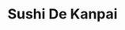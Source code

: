 ---
layout: place
title: Sushi De Kanpai
permalink: /maryland/salisbury/sushi-de-kanpai.html
stateAbbr: MD
stateName: Maryland
cityName: Salisbury
seo:
  type: restaurant
  links: https://m.facebook.com/SushiDeKanpai/
place_id: ChIJH0vg28EDuYkRdtGuJBWICCQ
photos:
  - name: >-
      places/ChIJH0vg28EDuYkRdtGuJBWICCQ/photos/AeeoHcI5v1SAvryTEzLGmt4MRWQdzO-hgoOM5v7Ti1yEX8YGQqFnBETHV3NH7uQia5iGMeqe2APCI37eyhenirqEMttrK1V8Wgs-d7T_6YJgmWTMRr37e_LtAugD8zADIoHfHwOgfFrqDkPJR8T_KxmxlgUfzyXdKpNto3gMIEgYrjOqJLrpXMVGJXzG7AWbI5KUoGZoTFNO6XK4WZ39w7Q4c_4grhyUNsNIP_of8tN4KNgHTjBsiHzQ_oIVR2LR6ts_WHLxOSrInkb5iTu2fbJyuZTRwKag9U1V5y4gh3hC7M-8Dmpw5TGtuuHpR8YwNln673-hXp88ouG7waO3mXN9zGVC8nMtSqjl-W4NpeQ7JbWKx-7nSSfNYgZYi6v96l1bYpxVbH-dwsi0GABIQE30TvMsEtB7kNNfkvMFpyIEWmY
    widthPx: 4030
    heightPx: 2707
    authorAttributions:
      - displayName: Thirty-six Dingo
        uri: https://maps.google.com/maps/contrib/118398733052237490990
        photoUri: >-
          https://lh3.googleusercontent.com/a-/ALV-UjVDhgisWd9BEs4B9pdWyfYWmj1KU2AMWpLbgzf3JRe-Lc_9pjBJ=s100-p-k-no-mo
    flagContentUri: >-
      https://www.google.com/local/imagery/report/?cb_client=maps_api_places.places_api&image_key=!1e10!2sCIHM0ogKEICAgMDIj8HXTA&hl=en-US
    googleMapsUri: >-
      https://www.google.com/maps/place//data=!3m4!1e2!3m2!1sCIHM0ogKEICAgMDIj8HXTA!2e10!4m2!3m1!1s0x89b903c1dbe04b1f:0x2408881524aed176
  - name: >-
      places/ChIJH0vg28EDuYkRdtGuJBWICCQ/photos/AeeoHcLrOoMBi-9gpNhVzEeotlmGgaWSRr_RZe_rFtOBX2ap26IyZ2ZwmJBF2BCjh3_ZjlXeoNjfrrydxCBEum6zP46sJG77q5DgBsGMIu_iZ2Al-z9lnls3tRAZe-pYqMjq9wAaPXwsbSG6_1zlfKQU21XchZM28ORqOnOoWiMq5KAr2qAuNacpXIKsRK0PYzP9dZKEDxjrcyyRwbPdwSim_Owv6io_P-k49UcNVPUbOqcn1skal-EQa9AfWXTFht0W6252Eq2yZ_3eyTU3un8Q7cmvvYs3fGidin6lruVJFaHT6A
    widthPx: 800
    heightPx: 533
    authorAttributions:
      - displayName: Sushi De Kanpai
        uri: https://maps.google.com/maps/contrib/111651103384092599149
        photoUri: >-
          https://lh3.googleusercontent.com/a-/ALV-UjUlYKLn5ytHQi2xkOPTPyQX_FRQQoldFnGN1mH4MGtvW46Pr-U=s100-p-k-no-mo
    flagContentUri: >-
      https://www.google.com/local/imagery/report/?cb_client=maps_api_places.places_api&image_key=!1e10!2sAF1QipPgKRddzpkqKJUavaOw2v0Aol6ukGfrppBo-l19&hl=en-US
    googleMapsUri: >-
      https://www.google.com/maps/place//data=!3m4!1e2!3m2!1sAF1QipPgKRddzpkqKJUavaOw2v0Aol6ukGfrppBo-l19!2e10!4m2!3m1!1s0x89b903c1dbe04b1f:0x2408881524aed176
  - name: >-
      places/ChIJH0vg28EDuYkRdtGuJBWICCQ/photos/AeeoHcLNkTHwzLh9YfADiUj5ENWPWCIYy2XORLCHsEC9743o30IWx_UyL5GxhvY6H_I4qBz9a1ExegPrZ2nbQZvYmuq6yU_K8BaPoidTkeQweu-RtfrO_z1EWq4TGxPszWpdBaAT89mTFmKBtqu_cgY6e-vXscR_qxquxbcMzSODCYrPdoI-JvY-i1uWkjJuvFg_fTX1jRHyZ09FFn0cLXNE2m0tnwwLixSVqrjldg4TBBrpIV-frxCJcwaRYwsbeM4uIPlXG2C857j5xac1ey5-aevk0_WodlgrCaxp-fNJ7NSgTKDmYWcOhsSenqPqHJoKUiS8K-f22j9ODID_rJd103A8AWtLrTfhdYaS0U-sCkXX2Rr3Lp5U52nAa95BVTVELh9Jh1jt6QC2hsglOOr-qd8rp1KyTZyq8OBPYBlX0vms2LxR
    widthPx: 4032
    heightPx: 3024
    authorAttributions:
      - displayName: Thirty-six Dingo
        uri: https://maps.google.com/maps/contrib/118398733052237490990
        photoUri: >-
          https://lh3.googleusercontent.com/a-/ALV-UjVDhgisWd9BEs4B9pdWyfYWmj1KU2AMWpLbgzf3JRe-Lc_9pjBJ=s100-p-k-no-mo
    flagContentUri: >-
      https://www.google.com/local/imagery/report/?cb_client=maps_api_places.places_api&image_key=!1e10!2sCIHM0ogKEICAgMDIj8HXtAE&hl=en-US
    googleMapsUri: >-
      https://www.google.com/maps/place//data=!3m4!1e2!3m2!1sCIHM0ogKEICAgMDIj8HXtAE!2e10!4m2!3m1!1s0x89b903c1dbe04b1f:0x2408881524aed176
  - name: >-
      places/ChIJH0vg28EDuYkRdtGuJBWICCQ/photos/AeeoHcI0lOLKJm9ve-lsMpLFdwt4nkFGqF9zPv4uF6ayzyma1tc8Aod3RtG1_bjtBGrH5NC6OmRd5aL06En2djtuHrEyVI6UBiqVOM2Q8mcpA2WHd32mftpZ9PFLN7h8fKpWZbwzKDu_8pPG5GkTjxQgQLCkfzLRmfwYF8ESz_c_AlvLD75EsMA83ebewgUlLSIK2wbB3jtugprsyWrO4bLJ12EehuQGLnzTgwJvAeJlLfcXFvl52mvo2e-Oo3yAyZtBD5IQ9bO8Lif8xOKCwV6sYSSgpppVNKz42Ms1eS0RjpV7sg
    widthPx: 720
    heightPx: 458
    authorAttributions:
      - displayName: Sushi De Kanpai
        uri: https://maps.google.com/maps/contrib/111651103384092599149
        photoUri: >-
          https://lh3.googleusercontent.com/a-/ALV-UjUlYKLn5ytHQi2xkOPTPyQX_FRQQoldFnGN1mH4MGtvW46Pr-U=s100-p-k-no-mo
    flagContentUri: >-
      https://www.google.com/local/imagery/report/?cb_client=maps_api_places.places_api&image_key=!1e10!2sAF1QipPhY6HwQBGoK1hWown98nKaMO9K5veSCuPpp7vt&hl=en-US
    googleMapsUri: >-
      https://www.google.com/maps/place//data=!3m4!1e2!3m2!1sAF1QipPhY6HwQBGoK1hWown98nKaMO9K5veSCuPpp7vt!2e10!4m2!3m1!1s0x89b903c1dbe04b1f:0x2408881524aed176
  - name: >-
      places/ChIJH0vg28EDuYkRdtGuJBWICCQ/photos/AeeoHcIgSTKsaq0_reANdqgoncVkk6LGjSfLeaQB4_Y-cSnjhNaRvjpP1hQsMLLnhcblbwR7JsCjtxG0VLJE0BgC_eFDML4sgWPkp4IwD6rcjMgMfE3-KD3ASQ4Heo1HpUv8kgA51fY2lv-D-n2gSTu3mUmHkizxuWyWVj9mcN_OR-MNcUzWnfCJn8K32QQX4_xDtkCeseduWGieN4aQ7V5gR3oGBUooeKK0Wg2KtmC_sGy3w8uR8WxCfoZLZOdS-SWdtUGR0GHAQL42h74In53jVC0p8Dy7fSEI5wONH_y1jq8fIc2aziHuZlUDuHEMdhdgIe5sr6EFWRVZAhBEqw6imYO725oQgxRuIFSl1QD5tbYW3-ThKbCotsKc0Myq69bIIsI-FeXKuE0bXoGqlxJqcMiikMtUBRX6kCOlr1s0NtvfvA
    widthPx: 4032
    heightPx: 3024
    authorAttributions:
      - displayName: Paul Johnston
        uri: https://maps.google.com/maps/contrib/116336953626212359382
        photoUri: >-
          https://lh3.googleusercontent.com/a/ACg8ocJ4WB3NfPiUz7dEuzH2ZlWnDcZBYo264MxdSaKmfv_R1wc8s-8=s100-p-k-no-mo
    flagContentUri: >-
      https://www.google.com/local/imagery/report/?cb_client=maps_api_places.places_api&image_key=!1e10!2sCIHM0ogKEICAgICMkNK2Zw&hl=en-US
    googleMapsUri: >-
      https://www.google.com/maps/place//data=!3m4!1e2!3m2!1sCIHM0ogKEICAgICMkNK2Zw!2e10!4m2!3m1!1s0x89b903c1dbe04b1f:0x2408881524aed176
  - name: >-
      places/ChIJH0vg28EDuYkRdtGuJBWICCQ/photos/AeeoHcIRL9DLblRe9aYUNHolgG517Eu-_nPUYamFpnOfOYCbR8iVKY64ZhZHb54z6nyvsduqvo8TVCy8Eh2BFvsAIyeHLS7sMA-P-AtzcWyOCOdChAsjM9eKlXpPLP-ztBqy1KEIXrq7UvI9R0wxdrDeTeeyeeBHOXiggJYLX8lepuVx6gDfYX4T6vJ9TGsiRDw571TcAxlesX6CFu37eSHZthoRFqkD6N-zK_o97jVRpRn3rQkqbW6NLe9KLZaqouOkHCTlW4uWE2-erRh0KQH_wBTxEOZkdR5KKfMOXR2J-oApNSR3tcALe_EFjGiDl3azPfPowsW7Hhn4ncPGiQb8IFRN8A71H1UiZE7Napm026rWpREPJ_cl_19TGn1-RMfvAMYo5ij4Jtg8x3h34xc9SF3AByg1UXCxeS-wAImyfwlExM39
    widthPx: 4080
    heightPx: 3072
    authorAttributions:
      - displayName: Keith Hornberger
        uri: https://maps.google.com/maps/contrib/112945313616377452228
        photoUri: >-
          https://lh3.googleusercontent.com/a/ACg8ocKmqKk5GkL72NmyvuBsWc9aGZ5uqteGjsCHAxyKvkSPjitc1w=s100-p-k-no-mo
    flagContentUri: >-
      https://www.google.com/local/imagery/report/?cb_client=maps_api_places.places_api&image_key=!1e10!2sCIHM0ogKEICAgICL8dL-kAE&hl=en-US
    googleMapsUri: >-
      https://www.google.com/maps/place//data=!3m4!1e2!3m2!1sCIHM0ogKEICAgICL8dL-kAE!2e10!4m2!3m1!1s0x89b903c1dbe04b1f:0x2408881524aed176
  - name: >-
      places/ChIJH0vg28EDuYkRdtGuJBWICCQ/photos/AeeoHcKZ2aGUOvOh6ZlsXkOcJLOfKnHgn18lnxPXjCuE2Og3DtkzZRhL579bOm_fXmi0Ba34wbN81MpSC-DnrqOZfgSZDhwnMSAUMbjLuJzguODIZmU03oC6xHI-IFCS5A0MUG8wYbwJJ3VbeykeAkKSVLbLEXakaoDpWfXY6xjOMIWmrVKjPIEzOXLSsa2g6Dv1Te3o9M_bUMkf1Hwq9yK53789PY-2KbLAHN_hm09E1xmNp__JQ9Saf0aVV_Lbvx_Mr_3hoqne1Z5ErwAorpmTrUjta-iWG8q97sbjKmzfmn8A7LcNZ57qilgHa_GJth8iZv1mzFm__Sjo9TCCanBP-H6uAYTMHdZvIWLz5NRGvvwYOcavM6waQIgRHMSbua6t5Jo4anNil84zuf1A42U5ol45E5u30XsfQ2VaLs-HHz3wopc5
    widthPx: 4032
    heightPx: 3024
    authorAttributions:
      - displayName: Thirty-six Dingo
        uri: https://maps.google.com/maps/contrib/118398733052237490990
        photoUri: >-
          https://lh3.googleusercontent.com/a-/ALV-UjVDhgisWd9BEs4B9pdWyfYWmj1KU2AMWpLbgzf3JRe-Lc_9pjBJ=s100-p-k-no-mo
    flagContentUri: >-
      https://www.google.com/local/imagery/report/?cb_client=maps_api_places.places_api&image_key=!1e10!2sCIHM0ogKEICAgMDIj8HXzAE&hl=en-US
    googleMapsUri: >-
      https://www.google.com/maps/place//data=!3m4!1e2!3m2!1sCIHM0ogKEICAgMDIj8HXzAE!2e10!4m2!3m1!1s0x89b903c1dbe04b1f:0x2408881524aed176
  - name: >-
      places/ChIJH0vg28EDuYkRdtGuJBWICCQ/photos/AeeoHcIWLM0qpKqcGTMmNrtobaXhMptaXNa0Cxay59LaeCxPF4UK3MGJtU0kXiodgnkbho_05bvJCRwRy5YMc7W2dL6cb6f0xCwROMCO2qYiUzOO4TDwc48YcXlx3q5jAShJGXlzPx3t5LmWghI9vfmnsKxC0MBySYMkIPVajhKbzVYLh_tcn3t4MPgaZrXRiZ5K6q-v7HdxY3CsD7psXPyFEjf5sbvSJHwv5McXz-gtdZPBp4pEd0kbTpLo7G36Va1pY9UTqXF-JUPevNro_VDXkurip53Wd10AsVxCo8b1VChNrnyhafnGfC61P42VvROyALVNLaLZRtxa0yeDitQ9O3fq6EqdjWEV39dbt_H7dix0r3WVV_GbAdM7uWO7vWwfmaE3PNGVbKGYO7z7VJBBxl-dNz1RwpzOOg3KZh7o-Mg9Lg
    widthPx: 3024
    heightPx: 4032
    authorAttributions:
      - displayName: Thirty-six Dingo
        uri: https://maps.google.com/maps/contrib/118398733052237490990
        photoUri: >-
          https://lh3.googleusercontent.com/a-/ALV-UjVDhgisWd9BEs4B9pdWyfYWmj1KU2AMWpLbgzf3JRe-Lc_9pjBJ=s100-p-k-no-mo
    flagContentUri: >-
      https://www.google.com/local/imagery/report/?cb_client=maps_api_places.places_api&image_key=!1e10!2sCIHM0ogKEICAgMDIj8HXdA&hl=en-US
    googleMapsUri: >-
      https://www.google.com/maps/place//data=!3m4!1e2!3m2!1sCIHM0ogKEICAgMDIj8HXdA!2e10!4m2!3m1!1s0x89b903c1dbe04b1f:0x2408881524aed176
  - name: >-
      places/ChIJH0vg28EDuYkRdtGuJBWICCQ/photos/AeeoHcK8GvvptRDy3rdeuKQQe_O_SsunNLZYlROG-BY2oEoqH0q0zoCpxr1zljk_sG7beCA_RYLGCNUGO0Yy53UqGLRGiE-hAZM8BQHA5nbW2ntOnj8BbTi1-869UugN_oNWlTHKgjOxtHUvIxmciTtgYTQarl7hnxbBhSv8-i4iRI8rXML0Ob24JnWalATIVXq0rSwdEEpDVbxJxMiXz0x3wqNWCW5HmfiKMLszlwNV7mqcu5nGNXpgSZPVaFB1NTN0rxvcZROHIw39f_kmyMr1ze_22dzL4Mgd4TeX1Le8l1Ta2qfQwF-FtlJeCHy5V3yPD3kE5blgbCVLf707owsRjRZjCL3eDlYJcE6ye3kAyxoPZ0WdcmCFro4j5UOMQ98Ez-j2OGLkDo_-HKgC6Jt31hfgqOnvEfwyh9I0F-dh9pu00w
    widthPx: 3024
    heightPx: 4032
    authorAttributions:
      - displayName: Ali Raines
        uri: https://maps.google.com/maps/contrib/104006431083947574233
        photoUri: >-
          https://lh3.googleusercontent.com/a-/ALV-UjWwo9UtBugZekbvxqmIXjjf3hzVTWmva2n5v2kGmShWo_QZ9e2H=s100-p-k-no-mo
    flagContentUri: >-
      https://www.google.com/local/imagery/report/?cb_client=maps_api_places.places_api&image_key=!1e10!2sCIHM0ogKEICAgIDaltfeTQ&hl=en-US
    googleMapsUri: >-
      https://www.google.com/maps/place//data=!3m4!1e2!3m2!1sCIHM0ogKEICAgIDaltfeTQ!2e10!4m2!3m1!1s0x89b903c1dbe04b1f:0x2408881524aed176
  - name: >-
      places/ChIJH0vg28EDuYkRdtGuJBWICCQ/photos/AeeoHcJjrJKwjBlvRKO4nJD49_TfIFj2EBS6wH-XjKLzTQf8ibp0cNoon-x0u2mIWfayjCxb40jdf6CVmHJDc-YCAE4j-jXeONwHU4CULUF2vDui2Zb9E1OQ4hTAxnRiHzd1vwe1FF4pwdYVAoqKx3IFMIIKM6id_qIfpivn_fqtd8uPb60dft8V7hy7umecJ_sR12boL_-gYai1kLwA7sigAlrF9Z8Wpu5CcpKxX70jSTeQtBiO_SHKHD-8qx1vpvItkNODBbZgjdKhA18uiAL719ZKmPRZ06ogpZEC-jcB4J2x5S7K4h8A-cy5nfVzoZA7_GVmVz5W_mCT38gHo-c4NvE_N-oLJU93ISnR3cLrTzBiWaxjiw1w4UwYB0mzAPCGM-7AKGkUU20upQwaVjt_JK1gZwYctIw_TEKY9trf3KbLolXl
    widthPx: 3024
    heightPx: 4032
    authorAttributions:
      - displayName: Thirty-six Dingo
        uri: https://maps.google.com/maps/contrib/118398733052237490990
        photoUri: >-
          https://lh3.googleusercontent.com/a-/ALV-UjVDhgisWd9BEs4B9pdWyfYWmj1KU2AMWpLbgzf3JRe-Lc_9pjBJ=s100-p-k-no-mo
    flagContentUri: >-
      https://www.google.com/local/imagery/report/?cb_client=maps_api_places.places_api&image_key=!1e10!2sCIHM0ogKEICAgMDIj8HX9AE&hl=en-US
    googleMapsUri: >-
      https://www.google.com/maps/place//data=!3m4!1e2!3m2!1sCIHM0ogKEICAgMDIj8HX9AE!2e10!4m2!3m1!1s0x89b903c1dbe04b1f:0x2408881524aed176
address: 109 W Main St, Salisbury, MD 21801, USA
street: 109 W Main St
city: Salisbury
state: MD
zip: '21801'
country: USA
neighborhood: null
latitude: '38.365565'
longitude: '-75.600872'
accessibility_options:
  wheelchairAccessibleParking: true
  wheelchairAccessibleEntrance: true
  wheelchairAccessibleRestroom: true
  wheelchairAccessibleSeating: true
business_status: OPERATIONAL
name: Sushi De Kanpai
google_maps_links:
  directionsUri: >-
    https://www.google.com/maps/dir//''/data=!4m7!4m6!1m1!4e2!1m2!1m1!1s0x89b903c1dbe04b1f:0x2408881524aed176!3e0
  placeUri: https://maps.google.com/?cid=2596474809570218358
  writeAReviewUri: >-
    https://www.google.com/maps/place//data=!4m3!3m2!1s0x89b903c1dbe04b1f:0x2408881524aed176!12e1
  reviewsUri: >-
    https://www.google.com/maps/place//data=!4m4!3m3!1s0x89b903c1dbe04b1f:0x2408881524aed176!9m1!1b1
  photosUri: >-
    https://www.google.com/maps/place//data=!4m3!3m2!1s0x89b903c1dbe04b1f:0x2408881524aed176!10e5
primary_type: Sushi Restaurant
opening_hours:
  regular: null
  current: null
secondary_opening_hours:
  regular:
    weekdayDescriptions: null
    type: null
  current:
    weekdayDescriptions: null
    type: null
phone: (410) 912-1440
price_level: PRICE_LEVEL_MODERATE
price_range: null
rating: '4.5'
rating_count: 0
website: https://m.facebook.com/SushiDeKanpai/
description: >-
  Discover Sushi De Kanpai in Salisbury, MD$$$Sushi De Kanpai in Salisbury, MD,
  stands out as a welcoming spot for enjoying fresh Japanese cuisine, featuring
  creative sushi rolls and classic entrees in a relaxed environment. This sushi
  restaurant combines innovative flavors with familiar dishes, making it an
  ideal choice for those seeking quality options without the fuss. Patrons can
  savor a variety of rolls alongside beverages like sake and cocktails, all
  served in a simply designed space that emphasizes comfort and accessibility.
  Drawing from its reputation for fresh ingredients and thoughtful preparation,
  it's a great pick for anyone exploring top-rated sushi spots in the area.
  Whether you're looking for sushi restaurants near you or a casual meal with
  friends, this location offers an authentic taste of Japanese fare that's both
  satisfying and approachable.
generative_summary: >-
  Discover Sushi De Kanpai in Salisbury, MD$$$Sushi De Kanpai in Salisbury, MD,
  stands out as a welcoming spot for enjoying fresh Japanese cuisine, featuring
  creative sushi rolls and classic entrees in a relaxed environment. This sushi
  restaurant combines innovative flavors with familiar dishes, making it an
  ideal choice for those seeking quality options without the fuss. Patrons can
  savor a variety of rolls alongside beverages like sake and cocktails, all
  served in a simply designed space that emphasizes comfort and accessibility.
  Drawing from its reputation for fresh ingredients and thoughtful preparation,
  it's a great pick for anyone exploring top-rated sushi spots in the area.
  Whether you're looking for sushi restaurants near you or a casual meal with
  friends, this location offers an authentic taste of Japanese fare that's both
  satisfying and approachable.
generative_disclosure: Summarized by AI using the Grok-3-Mini model.
reviews:
  - name: >-
      places/ChIJH0vg28EDuYkRdtGuJBWICCQ/reviews/ChdDSUhNMG9nS0VJQ0FnSUQ1b3JfMzJRRRAB
    relativePublishTimeDescription: 9 months ago
    rating: 5
    text:
      text: >-
        We have walked past this place many times wondering how it was.  Well,
        we stopped and went in.  On a Saturday night it is recommended to get
        reservations.  We didn't have reservations but they gave us a seat at
        the Sushi bar.  It was really fun watching the Sushi Chefs TJ, Raul, and
        Kiichi creating some amazing creations.

        The Owner was working in the kitchen producing some amazing items.  We
        started off with a Tempura dish with Shrimp and fresh vegetables.  The
        vegetables actually come from the husband of the owner's farm.  It was
        very well prepared and extremely delicious. That was followed by the
        Seafood Chowder.  There were ample quantities of seafood and a fantastic
        flavor. We also had the potato filled rolls.

        Following the apps, we had three Sushi rolls, the Top Hat, the Lotus
        Blossom, and the Ocean City.  All were well prepared and very enjoyable.

        Tony and Mel were our servers and made the visit very enjoyable. This is
        definitely a place to visit if you like good sushi and a pleasant
        atmosphere.

        For sure a place I'll visit again.


        6/19/2024

        Went back again. It was fantastic. We got 4 rolls and a Shrimp Shumai. 
        So good. We like to sit at the sushi counter and watch the chefs making
        the delicious rolls.  Always a fun time and amazing food.
      languageCode: en
    originalText:
      text: >-
        We have walked past this place many times wondering how it was.  Well,
        we stopped and went in.  On a Saturday night it is recommended to get
        reservations.  We didn't have reservations but they gave us a seat at
        the Sushi bar.  It was really fun watching the Sushi Chefs TJ, Raul, and
        Kiichi creating some amazing creations.

        The Owner was working in the kitchen producing some amazing items.  We
        started off with a Tempura dish with Shrimp and fresh vegetables.  The
        vegetables actually come from the husband of the owner's farm.  It was
        very well prepared and extremely delicious. That was followed by the
        Seafood Chowder.  There were ample quantities of seafood and a fantastic
        flavor. We also had the potato filled rolls.

        Following the apps, we had three Sushi rolls, the Top Hat, the Lotus
        Blossom, and the Ocean City.  All were well prepared and very enjoyable.

        Tony and Mel were our servers and made the visit very enjoyable. This is
        definitely a place to visit if you like good sushi and a pleasant
        atmosphere.

        For sure a place I'll visit again.


        6/19/2024

        Went back again. It was fantastic. We got 4 rolls and a Shrimp Shumai. 
        So good. We like to sit at the sushi counter and watch the chefs making
        the delicious rolls.  Always a fun time and amazing food.
      languageCode: en
    authorAttribution:
      displayName: Keith Hornberger
      uri: https://www.google.com/maps/contrib/112945313616377452228/reviews
      photoUri: >-
        https://lh3.googleusercontent.com/a/ACg8ocKmqKk5GkL72NmyvuBsWc9aGZ5uqteGjsCHAxyKvkSPjitc1w=s128-c0x00000000-cc-rp-mo-ba4
    publishTime: '2024-06-20T13:13:19.896120Z'
    flagContentUri: >-
      https://www.google.com/local/review/rap/report?postId=ChdDSUhNMG9nS0VJQ0FnSUQ1b3JfMzJRRRAB&d=17924085&t=1
    googleMapsUri: >-
      https://www.google.com/maps/reviews/data=!4m6!14m5!1m4!2m3!1sChdDSUhNMG9nS0VJQ0FnSUQ1b3JfMzJRRRAB!2m1!1s0x89b903c1dbe04b1f:0x2408881524aed176
  - name: >-
      places/ChIJH0vg28EDuYkRdtGuJBWICCQ/reviews/ChdDSUhNMG9nS0VJQ0FnSUQ1b3V2QXlBRRAB
    relativePublishTimeDescription: a year ago
    rating: 1
    text:
      text: >-
        Overall:  Terrible service, mediocre food, ridiculously expensive for
        what you get, and a general waste of time and energy to eat here.


        Went in for a celebratory dinner - showed up just at opening time.  The
        hostess asked if we had a reservation (we didn't) and then proceeded to
        seat us in the back near the hallway to the restroom.  There were
        multiple open tables, including one at the front window, that remained
        empty for the entire meal. In other words, reservations don't matter
        there, so I'm not sure why they act as if they do matter.  The place was
        1/2 empty on a Friday night with a freaking street festival going on
        outside.


        We ordered gyoza, chicken teriyaki, and two different sushi rolls.  The
        gyoza was tasty - light dumpling wrapping and flavorful inside - the
        ponzu sauce wasn't really (no citrus) - it was soy sauce with chili
        oil.  The sushi came out first.  The "dragon" sushi roll was tasty and
        well made, but clearly skimped on the fish.  The other roll was supposed
        to have "seared" salmon, but it was cut so thin that it was completely
        cooked through and rubbery.


        20 minutes into the service the chicken teriyaki was still not on the
        table.  The server came by to ask if everything was okay, but didn't
        listen for an answer- she just asked in passing while walking by.  I
        could have said the kitchen was on fire and she wouldn't have paid
        attention.  We waited another 9 minutes and she came with the check and
        asked if everything was all right.  I told her I hadn't been served yet
        so she went to the kitchen and said that they were cooking it.  We asked
        to cancel the dish and were told "they've already started cooking it." 
        We took the food to go instead because at that point we were done with
        the place.  When the to-go order came I did taste the chicken so I could
        see how it was.  Dry and in need of seasoning is the answer.


        The server offered no explanation for failing to recognize that one
        person hadn't been served their entree, and certainly didn't offer to
        remove the dish, offer a discount, or even apologize.  Overall, very
        disappointing dinner.  Photo shows the "to go" order.  $21 my friends. 
        Save your money or go somewhere else, this place isn't worth it at all.
      languageCode: en
    originalText:
      text: >-
        Overall:  Terrible service, mediocre food, ridiculously expensive for
        what you get, and a general waste of time and energy to eat here.


        Went in for a celebratory dinner - showed up just at opening time.  The
        hostess asked if we had a reservation (we didn't) and then proceeded to
        seat us in the back near the hallway to the restroom.  There were
        multiple open tables, including one at the front window, that remained
        empty for the entire meal. In other words, reservations don't matter
        there, so I'm not sure why they act as if they do matter.  The place was
        1/2 empty on a Friday night with a freaking street festival going on
        outside.


        We ordered gyoza, chicken teriyaki, and two different sushi rolls.  The
        gyoza was tasty - light dumpling wrapping and flavorful inside - the
        ponzu sauce wasn't really (no citrus) - it was soy sauce with chili
        oil.  The sushi came out first.  The "dragon" sushi roll was tasty and
        well made, but clearly skimped on the fish.  The other roll was supposed
        to have "seared" salmon, but it was cut so thin that it was completely
        cooked through and rubbery.


        20 minutes into the service the chicken teriyaki was still not on the
        table.  The server came by to ask if everything was okay, but didn't
        listen for an answer- she just asked in passing while walking by.  I
        could have said the kitchen was on fire and she wouldn't have paid
        attention.  We waited another 9 minutes and she came with the check and
        asked if everything was all right.  I told her I hadn't been served yet
        so she went to the kitchen and said that they were cooking it.  We asked
        to cancel the dish and were told "they've already started cooking it." 
        We took the food to go instead because at that point we were done with
        the place.  When the to-go order came I did taste the chicken so I could
        see how it was.  Dry and in need of seasoning is the answer.


        The server offered no explanation for failing to recognize that one
        person hadn't been served their entree, and certainly didn't offer to
        remove the dish, offer a discount, or even apologize.  Overall, very
        disappointing dinner.  Photo shows the "to go" order.  $21 my friends. 
        Save your money or go somewhere else, this place isn't worth it at all.
      languageCode: en
    authorAttribution:
      displayName: M VP
      uri: https://www.google.com/maps/contrib/100799664454918073177/reviews
      photoUri: >-
        https://lh3.googleusercontent.com/a/ACg8ocKSqfEljErL6yPWO51YKlJ8gCBwwOrVTEWDNlaBqDhGA1750g=s128-c0x00000000-cc-rp-mo-ba2
    publishTime: '2023-10-21T13:16:00.654962Z'
    flagContentUri: >-
      https://www.google.com/local/review/rap/report?postId=ChdDSUhNMG9nS0VJQ0FnSUQ1b3V2QXlBRRAB&d=17924085&t=1
    googleMapsUri: >-
      https://www.google.com/maps/reviews/data=!4m6!14m5!1m4!2m3!1sChdDSUhNMG9nS0VJQ0FnSUQ1b3V2QXlBRRAB!2m1!1s0x89b903c1dbe04b1f:0x2408881524aed176
  - name: >-
      places/ChIJH0vg28EDuYkRdtGuJBWICCQ/reviews/ChZDSUhNMG9nS0VJQ0FnSUN2M1BpRUtBEAE
    relativePublishTimeDescription: 4 months ago
    rating: 5
    text:
      text: The best in Salisbury! Fresh & delicious! The Rasta roll is my fave.
      languageCode: en
    originalText:
      text: The best in Salisbury! Fresh & delicious! The Rasta roll is my fave.
      languageCode: en
    authorAttribution:
      displayName: Kristen Newsom
      uri: https://www.google.com/maps/contrib/116572830843208365515/reviews
      photoUri: >-
        https://lh3.googleusercontent.com/a-/ALV-UjXTTScSCPgZK0fi4RaLxD_NTzwfeG9PK0HVJ5ckDCehmtco79ox4A=s128-c0x00000000-cc-rp-mo-ba3
    publishTime: '2024-12-08T22:56:23.703340Z'
    flagContentUri: >-
      https://www.google.com/local/review/rap/report?postId=ChZDSUhNMG9nS0VJQ0FnSUN2M1BpRUtBEAE&d=17924085&t=1
    googleMapsUri: >-
      https://www.google.com/maps/reviews/data=!4m6!14m5!1m4!2m3!1sChZDSUhNMG9nS0VJQ0FnSUN2M1BpRUtBEAE!2m1!1s0x89b903c1dbe04b1f:0x2408881524aed176
  - name: >-
      places/ChIJH0vg28EDuYkRdtGuJBWICCQ/reviews/ChZDSUhNMG9nS0VJQ0FnSURxeU9tZ01BEAE
    relativePublishTimeDescription: 3 years ago
    rating: 5
    text:
      text: >-
        I'd recommend going early and reserving a table. We always get the udon
        tempura. They have great sushi as well. In the picture we have 6 nigiri
        samplers merged into one plate. Probably the way to go if you're into
        nigiri.
      languageCode: en
    originalText:
      text: >-
        I'd recommend going early and reserving a table. We always get the udon
        tempura. They have great sushi as well. In the picture we have 6 nigiri
        samplers merged into one plate. Probably the way to go if you're into
        nigiri.
      languageCode: en
    authorAttribution:
      displayName: andrew west
      uri: https://www.google.com/maps/contrib/110077353687587426384/reviews
      photoUri: >-
        https://lh3.googleusercontent.com/a-/ALV-UjUBTzniJDrIgWQOZ78GvTq96PVi-i6LTMCB0q7KbsQBGpPvg_PK=s128-c0x00000000-cc-rp-mo-ba4
    publishTime: '2021-06-26T23:40:04.911186Z'
    flagContentUri: >-
      https://www.google.com/local/review/rap/report?postId=ChZDSUhNMG9nS0VJQ0FnSURxeU9tZ01BEAE&d=17924085&t=1
    googleMapsUri: >-
      https://www.google.com/maps/reviews/data=!4m6!14m5!1m4!2m3!1sChZDSUhNMG9nS0VJQ0FnSURxeU9tZ01BEAE!2m1!1s0x89b903c1dbe04b1f:0x2408881524aed176
  - name: >-
      places/ChIJH0vg28EDuYkRdtGuJBWICCQ/reviews/ChdDSUhNMG9nS0VJQ0FnSUMzb083VDh3RRAB
    relativePublishTimeDescription: 5 months ago
    rating: 5
    text:
      text: >-
        Our families favorite restaurant in Salisbury! I would argue this is the
        ONLY gourmet quality restaurant in Salisbury.
      languageCode: en
    originalText:
      text: >-
        Our families favorite restaurant in Salisbury! I would argue this is the
        ONLY gourmet quality restaurant in Salisbury.
      languageCode: en
    authorAttribution:
      displayName: Bryan Glancey
      uri: https://www.google.com/maps/contrib/115637287859966944226/reviews
      photoUri: >-
        https://lh3.googleusercontent.com/a-/ALV-UjWYKV4pEqgmT2VqRyeQO9ow6TW0MnnbQe3Ht2BDXTA5mjjjXoZl=s128-c0x00000000-cc-rp-mo-ba4
    publishTime: '2024-11-01T19:55:56.199770Z'
    flagContentUri: >-
      https://www.google.com/local/review/rap/report?postId=ChdDSUhNMG9nS0VJQ0FnSUMzb083VDh3RRAB&d=17924085&t=1
    googleMapsUri: >-
      https://www.google.com/maps/reviews/data=!4m6!14m5!1m4!2m3!1sChdDSUhNMG9nS0VJQ0FnSUMzb083VDh3RRAB!2m1!1s0x89b903c1dbe04b1f:0x2408881524aed176
review_summary: >-
  What Visitors Are Saying About This Local Favorite$$$Folks who stop by this
  sushi spot often rave about the fresh, flavorful rolls and the fun vibe that
  makes dining out feel special, with many highlighting the variety of options
  that keep things exciting. While most experiences lean positive, a few
  mentions of occasional service slip-ups remind us that busy nights can vary,
  but the overall atmosphere and food quality still shine through. Customers
  frequently appreciate the generous portions and creative twists on traditional
  dishes, making it a go-to for groups or anyone in the mood for reliable
  Japanese eats. If you're hunting for the best sushi around, this place gets
  high marks for its tasty selections and welcoming feel, encouraging repeat
  visits for a solid meal. All in all, it's a spot worth checking out for its
  blend of fresh flavors and casual charm, even if timing your visit right can
  enhance the experience.
review_disclosure: Summarized by AI using the Grok-3-Mini model.
parking_options:
  freeStreetParking: true
  paidStreetParking: true
  valetParking: false
payment_options:
  acceptsCreditCards: true
  acceptsDebitCards: true
  acceptsCashOnly: false
  acceptsNfc: true
allow_dogs: null
curbside_pickup: null
delivery: null
dine_in: true
good_for_children: null
good_for_groups: true
good_for_sports: false
live_music: false
menu_for_children: false
outdoor_seating: false
reservable: true
restroom: true
serves_beer: null
serves_breakfast: false
serves_brunch: false
serves_cocktails: true
serves_coffee: null
serves_dinner: true
serves_dessert: true
serves_lunch: true
serves_vegetarian_food: true
serves_wine: null
takeout: true
update_category: pro
places_description: >-
  Innovative sushi & Japanese entrees served with sake & cocktails in a simply
  appointed space.

---